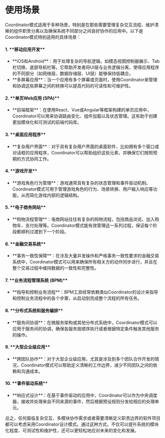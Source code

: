# 使用场景

Coordinator模式适用于多种场景，特别是在那些需要管理复杂交互流程、维护清晰的组件职责分离以及确保系统不同部分之间良好协作的应用中。以下是Coordinator模式特别适用的具体场景：

#### 1. \*\*移动应用开发\*\* <a href="#yzdl-1734533644103" id="yzdl-1734533644103"></a>

* \*\*iOS和Android\*\*：用于处理复杂的导航逻辑，如模态视图控制器展示、Tab栏切换、底部导航栏等。它帮助开发者将UI层与业务逻辑分离，使得应用程序的不同部分（如网络层、数据存储层、UI层）能够保持低耦合。
* \*\*多屏幕应用\*\*：当一个应用有多个屏幕或页面时，使用Coordinator来管理和协调这些屏幕之间的转换可以提高代码的可读性和可维护性。

#### 2. \*\*单页Web应用 (SPA)\*\* <a href="#p2f7-1734533644109" id="p2f7-1734533644109"></a>

* \*\*前端框架\*\*：在使用React、Vue或Angular等框架构建的单页应用中，Coordinator可以用来协调路由变化、组件加载以及状态管理。这有助于创建更加模块化和可测试的前端代码库。

#### 3. \*\*桌面应用程序\*\* <a href="#cavl-1734533644113" id="cavl-1734533644113"></a>

* \*\*复杂用户界面\*\*：对于具有复杂用户界面的桌面软件，比如拥有多个窗口或对话框的应用程序，Coordinator可以帮助组织这些元素，并确保它们按照预期的方式协同工作。

#### 4. \*\*游戏开发\*\* <a href="#fspe-1734533644117" id="fspe-1734533644117"></a>

* \*\*游戏角色行为管理\*\*：游戏通常具有复杂的状态管理和事件驱动机制。Coordinator模式可用于管理游戏角色的行为、场景转换、用户输入响应等功能，从而简化游戏内部的逻辑结构。

#### 5. \*\*电子商务网站\*\* <a href="#zsym-1734533644121" id="zsym-1734533644121"></a>

* \*\*购物流程管理\*\*：电商网站往往有复杂的购物流程，包括商品浏览、加入购物车、支付处理等。Coordinator模式能有效管理这一系列过程，保证每个阶段都顺利过渡到下一个阶段。

#### 6. \*\*金融交易系统\*\* <a href="#rtxn-1734533644125" id="rtxn-1734533644125"></a>

* \*\*事务一致性保障\*\*：在涉及大量并发操作和严格事务一致性要求的金融交易系统中，Coordinator模式可以用来确保所有相关方的动作同步进行，并且在整个交易过程中维持数据的一致性和完整性。

#### 7. \*\*业务流程管理系统 (BPM)\*\* <a href="#lsi4-1734533644129" id="lsi4-1734533644129"></a>

* \*\*指导和控制业务流程\*\*：BPM工具经常依赖类似Coordinator的设计来指导和控制业务流程中的各个步骤，从启动到完成整个流程的所有任务。

#### 8. \*\*分布式系统和服务编排\*\* <a href="#dycl-1734533644133" id="dycl-1734533644133"></a>

* \*\*服务间协调\*\*：在微服务架构或其他分布式系统中，Coordinator模式可以应用于服务间的协调，确保各服务按顺序执行或者根据特定条件触发其他服务的操作。

#### 9. \*\*大型企业级应用\*\* <a href="#pe6f-1734533644137" id="pe6f-1734533644137"></a>

* \*\*跨团队协作\*\*：对于大型企业级应用，尤其是涉及到多个团队合作开发的情况，Coordinator模式可以帮助定义清晰的工作边界，减少不同团队之间的依赖和沟通成本。

#### 10. \*\*事件驱动系统\*\* <a href="#kas2-1734533644141" id="kas2-1734533644141"></a>

* \*\*响应式设计\*\*：在基于事件驱动的应用中，Coordinator可以作为中央调度器，接收并处理来自不同来源的事件，然后根据预设规则分发给相应的处理单元。

总之，任何面临复杂交互、多模块协作需求或者需要清晰定义职责边界的软件项目都可以考虑采用Coordinator设计模式。通过这种方式，不仅可以提升系统的模块化程度、可测试性和维护性，还可以更轻松地应对未来的变化和发展。
